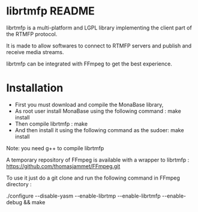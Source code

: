 librtmfp README
===============

librtmfp is a multi-platform and LGPL library implementing the client part of the RTMFP protocol. 

It is made to allow softwares to connect to RTMFP servers and publish and receive media streams.

librtmfp can be integrated with FFmpeg to get the best experience.

# Installation

- First you must download and compile the MonaBase library,
- As root user install MonaBase using the following command :
  make install
- Then compile librtmfp :
  make
- And then install it using the following command as the sudoer:
  make install

Note: you need g++ to compile librtmfp

A temporary repository of FFmpeg is available with a wrapper to librtmfp : https://github.com/thomasjammet/FFmpeg.git

To use it just do a git clone and run the following command in FFmpeg directory :

./configure --disable-yasm --enable-librtmp --enable-librtmfp --enable-debug && make

